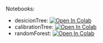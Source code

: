 Notebooks:

* desicionTree: [![Open In Colab](https://colab.research.google.com/assets/colab-badge.svg)](https://colab.research.google.com/github/TemaBlag/ML/blob/main/trees/desicionTree.ipynb)
* calibrationTree: [![Open In Colab](https://colab.research.google.com/assets/colab-badge.svg)](https://colab.research.google.com/github/TemaBlag/ML/blob/main/trees/calibrationTree.ipynb)
* randomForest: [![Open In Colab](https://colab.research.google.com/assets/colab-badge.svg)](https://colab.research.google.com/github/TemaBlag/ML/blob/main/trees/randomForest.ipynb)

